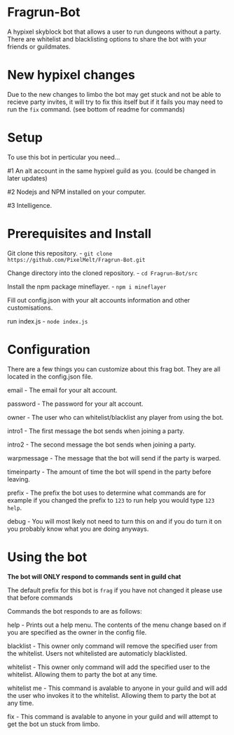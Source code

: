 # Fragrun-Bot
A hypixel skyblock bot that allows a user to run dungeons without a party. There are whitelist and blacklisting options to share the bot with your friends or guildmates.

# New hypixel changes
Due to the new changes to limbo the bot may get stuck and not be able to recieve party invites, it will try to fix this itself but if it fails you may need to run the `fix` command. (see bottom of readme for commands)

# Setup
To use this bot in perticular you need... 

#1 An alt account in the same hypixel guild as you. (could be changed in later updates)

#2 Nodejs and NPM installed on your computer.

#3 Intelligence.

# Prerequisites and Install

Git clone this repository.  -  `git clone https://github.com/PixelMelt/Fragrun-Bot.git`

Change directory into the cloned repository.  -  `cd Fragrun-Bot/src`

Install the npm package mineflayer.  -  `npm i mineflayer`

Fill out config.json with your alt accounts information and other customisations.

run index.js  -  `node index.js`

# Configuration

There are a few things you can customize about this frag bot. They are all located in the config.json file.

email - The email for your alt account.

password - The password for your alt account.

owner - The user who can whitelist/blacklist any player from using the bot.

intro1 - The first message the bot sends when joining a party.

intro2 - The second message the bot sends when joining a party.

warpmessage - The message that the bot will send if the party is warped.

timeinparty - The amount of time the bot will spend in the party before leaving.

prefix - The prefix the bot uses to determine what commands are for example if you changed the prefix to `123` to run help you would type `123 help`.

debug - You will most lkely not need to turn this on and if you do turn it on you probably know what you are doing anyways.

# Using the bot

**The bot will ONLY respond to commands sent in guild chat**

The default prefix for this bot is `frag` if you have not changed it please use that before commands

Commands the bot responds to are as follows:

<prefix> help  -  Prints out a help menu. The contents of the menu change based on if you are specified as the owner in the config file.

<prefix> blacklist <player>  -  This owner only command will remove the specified user from the whitelist. Users not whitelisted are automaticly blacklisted.

<prefix> whitelist <player>  -  This owner only command will add the specified user to the whitelist. Allowing them to party the bot at any time.

<prefix> whitelist me  -  This command is avalable to anyone in your guild and will add the user who invokes it to the whitelist. Allowing them to party the bot at any time.

<prefix> fix  -  This command is avalable to anyone in your guild and will attempt to get the bot un stuck from limbo.

